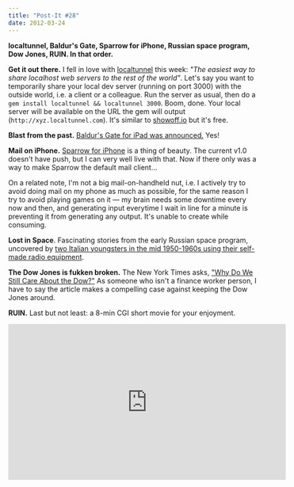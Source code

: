 ```yaml
---
title: "Post-It #28"
date: 2012-03-24
---
```


<summary><strong>localtunnel, Baldur's Gate, Sparrow for iPhone, Russian space program, Dow Jones, RUIN.  In that order.</strong></summary>

**Get it out there.**  I fell in love with [localtunnel](http://progrium.com/localtunnel/) this week: _"The easiest way to share localhost web servers to the rest of the world"_.  Let's say you want to temporarily share your local dev server (running on port 3000) with the outside world, i.e. a client or a colleague.  Run the server as usual, then do a `gem install localtunnel && localtunnel 3000`.  Boom, done.  Your local server will be available on the URL the gem will output (`http://xyz.localtunnel.com`).  It's similar to [showoff.io](http://showoff.io) but it's free.

**Blast from the past.**  [Baldur's Gate for iPad was announced.](http://www.baldursgate.com/news/2012/03/21/baldurs-gate-enhanced-edition-for-ipad-3/)  Yes!

**Mail on iPhone.**  [Sparrow for iPhone](http://sparrowapp.com/iphone.php) is a thing of beauty.  The current v1.0 doesn't have push, but I can very well live with that.  Now if there only was a way to make Sparrow the default mail client…

On a related note, I'm not a big mail-on-handheld nut, i.e. I actively try to avoid doing mail on my phone as much as possible, for the same reason I try to avoid playing games on it — my brain needs some downtime every now and then, and generating input everytime I wait in line for a minute is preventing it from generating any output.  It's unable to create while consuming.

**Lost in Space**.  Fascinating stories from the early Russian space program, uncovered by [two Italian youngsters in the mid 1950-1960s using their self-made radio equipment](http://www.forteantimes.com/features/articles/1302/lost_in_space.html).

**The Dow Jones is fukken broken.**  The New York Times asks, ["Why Do We Still Care About the Dow?"](http://www.nytimes.com/2012/02/12/magazine/dow-jones-problems.html?_r=3&pagewanted=all)  As someone who isn't a finance worker person, I have to say the article makes a compelling case against keeping the Dow Jones around.

**RUIN.**  Last but not least: a 8-min CGI short movie for your enjoyment.

<iframe width="560" height="315" src="http://www.youtube-nocookie.com/embed/doteMqP6eSc" frameborder="0" allowfullscreen></iframe>

